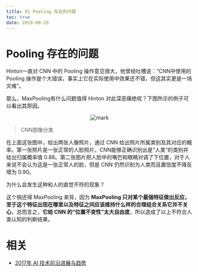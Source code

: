 ```yaml
---
title: 01 Pooling 存在的问题
toc: true
date: 2019-09-29
---
```

# Pooling 存在的问题

Hinton一直对 CNN 中的 Pooling 操作意见很大，他曾经吐槽说：“CNN中使用的 Pooling 操作是个大错误，事实上它在实际使用中效果还不错，但这其实更是一场灾难”。

那么，MaxPooling有什么问题值得 Hinton 对此深恶痛绝呢？下图所示的例子可以看出其原因。


<center>

![mark](http://images.iterate.site/blog/image/20190927/QXxtOdOLOpCW.png?imageslim)

</center>


> CNN图像分类

在上面这张图中，给出两张人像照片，通过 CNN 给出照片所属类别及其对应的概率。第一张照片是一张正常的人脸照片，CNN能够正确识别出是“人类”的类别并给出归属概率值 0.88。第二张图片把人脸中的嘴巴和眼睛对调了下位置，对于人来说不会认为这是一张正常人的脸，但是 CNN 仍然识别为人类而且置信度不降反增为 0.90。

为什么会发生这种和人的直觉不符的现象？

这个锅还得 MaxPooling 来背，因为 **MaxPooling 只对某个最强特征做出反应，至于这个特征出现在哪里以及特征之间应该维持什么样的合理组合关系它并不关心**，总而言之，**它给 CNN 的“位置不变性”太大自由度**，所以造成了以上不符合人类认知的判断结果。





# 相关

- [2017年 AI 技术前沿进展与趋势](https://zhuanlan.zhihu.com/p/37057045)
